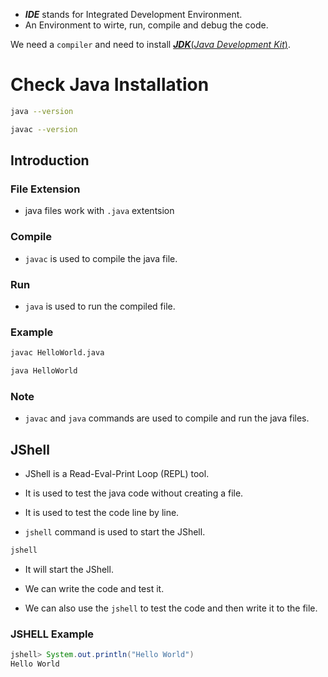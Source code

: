 - ***IDE*** stands for Integrated Development Environment.
- An Environment to wirte, run, compile and debug the code.

We need a `compiler` and need to install [***JDK***(*Java Development Kit*)](https://developers.redhat.com/products/openjdk/download/?sc_cid=701f2000000RWTnAAO).

# Check Java Installation

```bash
java --version 

javac --version
```
## Introduction

### File Extension

- java files work with `.java` extentsion

### Compile

- `javac` is used to compile the java file.

### Run

- `java` is used to run the compiled file.

### Example

```bash
javac HelloWorld.java

java HelloWorld
```

### Note

- `javac` and `java` commands are used to compile and run the java files.

## JShell

- JShell is a Read-Eval-Print Loop (REPL) tool.

- It is used to test the java code without creating a file.

- It is used to test the code line by line.

- `jshell` command is used to start the JShell.

```bash
jshell
```

- It will start the JShell.

- We can write the code and test it.

- We can also use the `jshell` to test the code and then write it to the file.

### JSHELL Example

```java
jshell> System.out.println("Hello World")
Hello World
```